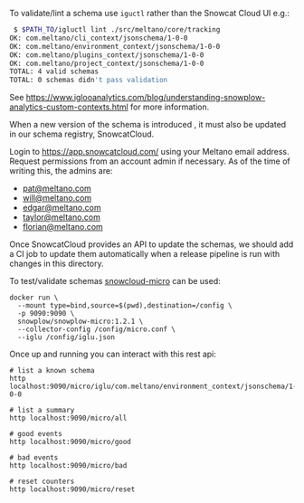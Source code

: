 To validate/lint a schema use `iguctl` rather than the Snowcat Cloud UI e.g.:

```bash
 $ $PATH_TO/igluctl lint ./src/meltano/core/tracking
OK: com.meltano/cli_context/jsonschema/1-0-0
OK: com.meltano/environment_context/jsonschema/1-0-0
OK: com.meltano/plugins_context/jsonschema/1-0-0
OK: com.meltano/project_context/jsonschema/1-0-0
TOTAL: 4 valid schemas
TOTAL: 0 schemas didn't pass validation
```

See https://www.iglooanalytics.com/blog/understanding-snowplow-analytics-custom-contexts.html for more information.

When a new version of the schema is introduced , it must also be updated in our schema registry,
SnowcatCloud.

Login to https://app.snowcatcloud.com/ using your Meltano email address. Request permissions from
an account admin if necessary. As of the time of writing this, the admins are:

- pat@meltano.com
- will@meltano.com
- edgar@meltano.com
- taylor@meltano.com
- florian@meltano.com

Once SnowcatCloud provides an API to update the schemas, we should add a CI job to update them
automatically when a release pipeline is run with changes in this directory.

To test/validate schemas [snowcloud-micro](https://github.com/snowplow-incubator/snowplow-micro) can be used:


```
docker run \
  --mount type=bind,source=$(pwd),destination=/config \
  -p 9090:9090 \
  snowplow/snowplow-micro:1.2.1 \
  --collector-config /config/micro.conf \
  --iglu /config/iglu.json
```

Once up and running you can interact with this rest api:

```
# list a known schema
http localhost:9090/micro/iglu/com.meltano/environment_context/jsonschema/1-0-0

# list a summary
http localhost:9090/micro/all

# good events
http localhost:9090/micro/good

# bad events
http localhost:9090/micro/bad

# reset counters
http localhost:9090/micro/reset
```
